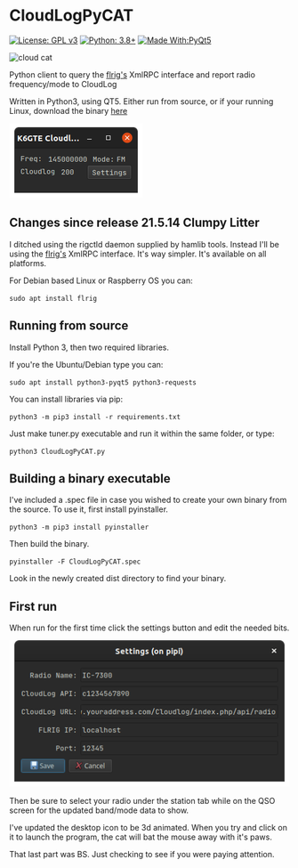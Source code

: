 # CloudLogPyCAT

[![License: GPL v3](https://img.shields.io/badge/License-GPLv3-blue.svg)](https://www.gnu.org/licenses/gpl-3.0)  [![Python: 3.8+](https://img.shields.io/badge/python-3.8+-blue.svg)](https://www.python.org/downloads/)  [![Made With:PyQt5](https://img.shields.io/badge/Made%20with-PyQt5-red)](https://pypi.org/project/PyQt5/)  

![cloud cat](https://github.com/mbridak/CloudLogPyCAT/raw/master/pic/cloudcat.png)

Python client to query the [flrig's](http://w1hkj.com/files/flrig/) XmlRPC interface and report radio frequency/mode to CloudLog

Written in Python3, using QT5. Either run from source, or if your running Linux, download the binary [here](https://github.com/mbridak/CloudLogPyCAT/releases/download/21.5.14/CloudLogPyCAT)

![main screen](./pic/screen.png)

## Changes since release 21.5.14 Clumpy Litter

I ditched using the rigctld daemon supplied by hamlib tools. Instead I'll be using the [flrig's](http://w1hkj.com/files/flrig/) XmlRPC interface. It's way simpler. It's available on all platforms.

For Debian based Linux or Raspberry OS you can:

`sudo apt install flrig`

## Running from source

Install Python 3, then two required libraries.

If you're the Ubuntu/Debian type you can:

`sudo apt install python3-pyqt5 python3-requests`

You can install libraries via pip:

`python3 -m pip3 install -r requirements.txt`

Just make tuner.py executable and run it within the same folder, or type:

`python3 CloudLogPyCAT.py`

## Building a binary executable

I've included a .spec file in case you wished to create your own binary from the source. To use it, first install pyinstaller.

`python3 -m pip3 install pyinstaller`

Then build the binary.

`pyinstaller -F CloudLogPyCAT.spec`

Look in the newly created dist directory to find your binary.

## First run

When run for the first time click the settings button and edit the needed bits.

![settings screen](./pic/settings.png)

Then be sure to select your radio under the station tab while on the QSO screen for the updated band/mode data to show.

I've updated the desktop icon to be 3d animated. When you try and click on it to launch the program, the cat will bat the mouse away with it's paws.

That last part was BS. Just checking to see if you were paying attention.

